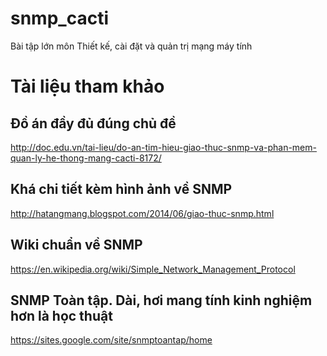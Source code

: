 # snmp_cacti
Bài tập lớn môn Thiết kế, cài đặt và quản trị mạng máy tính

# Tài liệu tham khảo
## Đồ án đầy đủ đúng chủ đề
http://doc.edu.vn/tai-lieu/do-an-tim-hieu-giao-thuc-snmp-va-phan-mem-quan-ly-he-thong-mang-cacti-8172/
## Khá chi tiết kèm hình ảnh về SNMP
http://hatangmang.blogspot.com/2014/06/giao-thuc-snmp.html
## Wiki chuẩn về SNMP
https://en.wikipedia.org/wiki/Simple_Network_Management_Protocol
## SNMP Toàn tập. Dài, hơi mang tính kinh nghiệm hơn là học thuật
https://sites.google.com/site/snmptoantap/home
